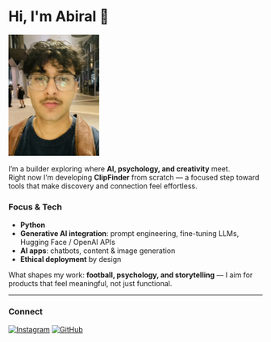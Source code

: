 <!-- Profile Image -->



# Hi, I'm Abiral 👋
<p align="left">
  <a href="https://github.com/abiralpokhrel-learns">
    <img src="https://github.com/abiralpokhrel-learns/abiralpokhrel-learns/blob/main/IMG_2982%20(1).jpg?raw=true" 
         alt="Abiral Pokhrel" width="180">
           </a>
</p>

I’m a builder exploring where **AI, psychology, and creativity** meet.  
Right now I’m developing **ClipFinder** from scratch — a focused step toward tools that make discovery and connection feel effortless.

### Focus & Tech
- **Python**
- **Generative AI integration**: prompt engineering, fine-tuning LLMs, Hugging Face / OpenAI APIs  
- **AI apps**: chatbots, content & image generation  
- **Ethical deployment** by design

What shapes my work: **football, psychology, and storytelling** — I aim for products that feel meaningful, not just functional.

---

### Connect
[![Instagram](https://img.shields.io/badge/Instagram-%23E4405F.svg?&logo=instagram&logoColor=white)](https://www.instagram.com/abhiralpokharel/)
[![GitHub](https://img.shields.io/badge/GitHub-%23121011.svg?&logo=github&logoColor=white)](https://github.com/abiralpokhrel-learns)
